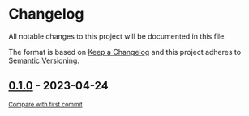 # Changelog

All notable changes to this project will be documented in this file.

The format is based on [Keep a Changelog](http://keepachangelog.com/en/1.0.0/)
and this project adheres to [Semantic Versioning](http://semver.org/spec/v2.0.0.html).

<!-- insertion marker -->
## [0.1.0](0.1.0) - 2023-04-24

<small>[Compare with first commit]()</small>
